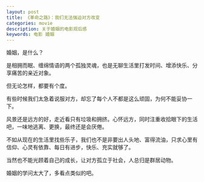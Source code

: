 ```yaml
---
layout: post
title: 《革命之路》：我们无法强迫对方改变
categories: movie
description: 关于婚姻的电影观后感
keywords: 电影 婚姻
---
```


婚姻，是什么？

是相拥而眠、缠绵情语的两个孤独灵魂，也是无聊生活里打发时间、增添快乐、分享痛苦的亲近对象。

但无论怎样，都要有个度。

有些时候我们太急着说服对方，却忘了每个人不都是这么顽固，为何不能妥协一下。

风景还是远方的好，走近看只有垃圾和拥挤。心怀远方，同时注重收拾眼下的生活吧，一味地逃离、更换，最终还是会厌倦。

不如从现在的生活里找些乐子，我们也不是非要出人头地、富得流油，只求心里有信仰、心灵有依靠、每日有进步，快乐、充实就够了。

当然也不能光顾着自己的成长，让对方孤立于社会，人总归是群居动物。

婚姻的学问太大了，多看点类似的吧。